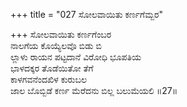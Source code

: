 +++
title = "027 ಸೋಲವಾಯಿತು ಕರ್ಣಗೆಮ್ಬರ"

+++
ಸೋಲವಾಯಿತು ಕರ್ಣಗೆಂಬರ  
ನಾಲಗೆಯ ಕೊಯ್ಯೆಲವೊ ಬಿಡು ಬಿ  
ಲ್ಲಾಳು ರಾಯನ ಪಟ್ಟದಾನೆ ವಿರೋಧಿ ಭೂಪತಿಯ  
ಭಾಳದಕ್ಕರ ತೊಡೆಯಿತೋ ತೆಗೆ  
ಕಾಳಗವನೆಂದಖಿಳ ಕುರುಬಲ  
ಜಾಲ ಬೊಬ್ಬಿಡೆ ಕರ್ಣ ಮೆರೆದನು ಬಿಲ್ಲ ಬಲುಮೆಯಲಿ     ॥27॥